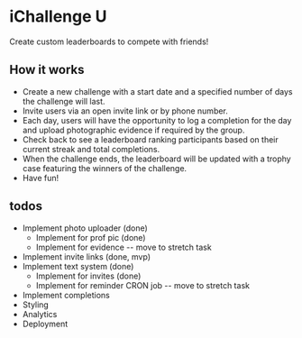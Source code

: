 # iChallenge U

Create custom leaderboards to compete with friends!

## How it works

- Create a new challenge with a start date and a specified number of days the challenge will last.
- Invite users via an open invite link or by phone number.
- Each day, users will have the opportunity to log a completion for the day and upload photographic evidence if required by the group.
- Check back to see a leaderboard ranking participants based on their current streak and total completions.
- When the challenge ends, the leaderboard will be updated with a trophy case featuring the winners of the challenge.
- Have fun!

## todos

- Implement photo uploader (done)
  - Implement for prof pic (done)
  - Implement for evidence -- move to stretch task
- Implement invite links (done, mvp)
- Implement text system (done)
  - Implement for invites (done)
  - Implement for reminder CRON job -- move to stretch task
- Implement completions
- Styling
- Analytics
- Deployment